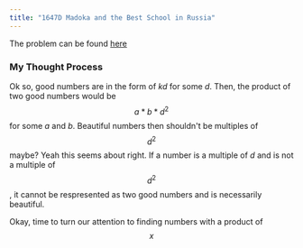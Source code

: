 ```yaml
---
title: "1647D Madoka and the Best School in Russia"
---
```

The problem can be found [here](https://codeforces.com/problemset/problem/1647/D)

### My Thought Process 
Ok so, good numbers are in the form of $kd$ for some $d$. Then, the product of two good numbers would be $$a * b * d^2$$ for some $a$ and $b$. Beautiful numbers then shouldn't be multiples of $$d^2$$ maybe? Yeah this seems about right. If a number is a multiple of $d$ and is not a multiple of $$d^2$$, it cannot be respresented as two good numbers and is necessarily beautiful.

Okay, time to turn our attention to finding numbers with a product of $$x$$